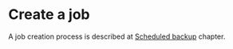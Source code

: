 # Create a job

A job creation process is described at [Scheduled backup](../data-backup/creating-new-backup-job.md) chapter. 

